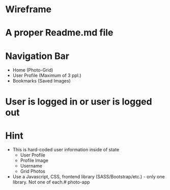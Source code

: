 # Wireframe 

# A proper Readme.md file 

# Navigation Bar
* Home (Photo-Grid)
* User Profile (Maximum of 3 ppl.)
* Bookmarks (Saved Images)

# User is logged in or user is logged out

# Hint
* This is hard-coded user information inside of state
    * User Profile
    * Profile Image
    * Username
    * Grid Photos
* Use a Javascript, CSS, frontend library  (SASS/Bootstrap/etc.) - only one library. Not one of each.# photo-app
